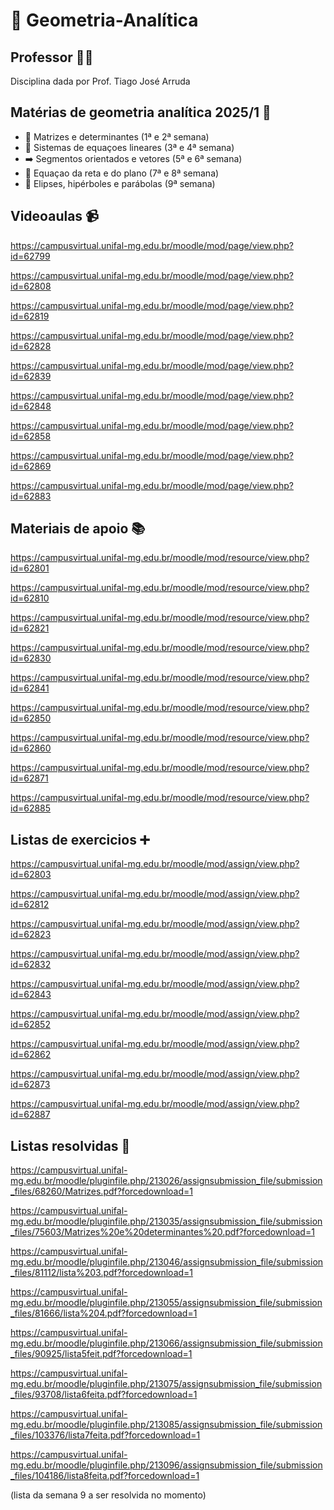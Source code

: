 # 📐 Geometria-Analítica

## Professor 🧑‍🏫

Disciplina dada por Prof. Tiago José Arruda

## Matérias de geometria analítica 2025/1 📖

- 🧮 Matrizes e determinantes (1ª e 2ª semana)
- 🧩 Sistemas de equaçoes lineares (3ª e 4ª semana)
- ➡️ Segmentos orientados e vetores (5ª e 6ª semana)
- 📏 Equaçao da reta e do plano (7ª e 8ª semana)
- 🔵 Elipses, hipérboles e parábolas (9ª semana)


## Videoaulas 📹
https://campusvirtual.unifal-mg.edu.br/moodle/mod/page/view.php?id=62799

https://campusvirtual.unifal-mg.edu.br/moodle/mod/page/view.php?id=62808

https://campusvirtual.unifal-mg.edu.br/moodle/mod/page/view.php?id=62819

https://campusvirtual.unifal-mg.edu.br/moodle/mod/page/view.php?id=62828

https://campusvirtual.unifal-mg.edu.br/moodle/mod/page/view.php?id=62839

https://campusvirtual.unifal-mg.edu.br/moodle/mod/page/view.php?id=62848

https://campusvirtual.unifal-mg.edu.br/moodle/mod/page/view.php?id=62858

https://campusvirtual.unifal-mg.edu.br/moodle/mod/page/view.php?id=62869

https://campusvirtual.unifal-mg.edu.br/moodle/mod/page/view.php?id=62883

## Materiais de apoio 📚
https://campusvirtual.unifal-mg.edu.br/moodle/mod/resource/view.php?id=62801

https://campusvirtual.unifal-mg.edu.br/moodle/mod/resource/view.php?id=62810

https://campusvirtual.unifal-mg.edu.br/moodle/mod/resource/view.php?id=62821

https://campusvirtual.unifal-mg.edu.br/moodle/mod/resource/view.php?id=62830

https://campusvirtual.unifal-mg.edu.br/moodle/mod/resource/view.php?id=62841

https://campusvirtual.unifal-mg.edu.br/moodle/mod/resource/view.php?id=62850

https://campusvirtual.unifal-mg.edu.br/moodle/mod/resource/view.php?id=62860

https://campusvirtual.unifal-mg.edu.br/moodle/mod/resource/view.php?id=62871

https://campusvirtual.unifal-mg.edu.br/moodle/mod/resource/view.php?id=62885

## Listas de exercicios ➕
https://campusvirtual.unifal-mg.edu.br/moodle/mod/assign/view.php?id=62803

https://campusvirtual.unifal-mg.edu.br/moodle/mod/assign/view.php?id=62812

https://campusvirtual.unifal-mg.edu.br/moodle/mod/assign/view.php?id=62823

https://campusvirtual.unifal-mg.edu.br/moodle/mod/assign/view.php?id=62832

https://campusvirtual.unifal-mg.edu.br/moodle/mod/assign/view.php?id=62843

https://campusvirtual.unifal-mg.edu.br/moodle/mod/assign/view.php?id=62852

https://campusvirtual.unifal-mg.edu.br/moodle/mod/assign/view.php?id=62862

https://campusvirtual.unifal-mg.edu.br/moodle/mod/assign/view.php?id=62873

https://campusvirtual.unifal-mg.edu.br/moodle/mod/assign/view.php?id=62887

## Listas resolvidas 📝
https://campusvirtual.unifal-mg.edu.br/moodle/pluginfile.php/213026/assignsubmission_file/submission_files/68260/Matrizes.pdf?forcedownload=1

https://campusvirtual.unifal-mg.edu.br/moodle/pluginfile.php/213035/assignsubmission_file/submission_files/75603/Matrizes%20e%20determinantes%20.pdf?forcedownload=1

https://campusvirtual.unifal-mg.edu.br/moodle/pluginfile.php/213046/assignsubmission_file/submission_files/81112/lista%203.pdf?forcedownload=1

https://campusvirtual.unifal-mg.edu.br/moodle/pluginfile.php/213055/assignsubmission_file/submission_files/81666/lista%204.pdf?forcedownload=1

https://campusvirtual.unifal-mg.edu.br/moodle/pluginfile.php/213066/assignsubmission_file/submission_files/90925/lista5feit.pdf?forcedownload=1

https://campusvirtual.unifal-mg.edu.br/moodle/pluginfile.php/213075/assignsubmission_file/submission_files/93708/lista6feita.pdf?forcedownload=1

https://campusvirtual.unifal-mg.edu.br/moodle/pluginfile.php/213085/assignsubmission_file/submission_files/103376/lista7feita.pdf?forcedownload=1

https://campusvirtual.unifal-mg.edu.br/moodle/pluginfile.php/213096/assignsubmission_file/submission_files/104186/lista8feita.pdf?forcedownload=1

(lista da semana 9 a ser resolvida no momento)
